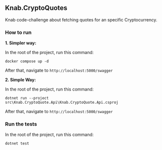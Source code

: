## Knab.CryptoQuotes
Knab code-challenge about fetching quotes for an specific Cryptocurrency.

### How to run

**1. Simpler way:**

In the root of the project, run this command:

`docker compose up -d`

After that, navigate to `http://localhost:5000/swagger`

**2. Simple Way:**

In the root of the project, run this command:

`dotnet run --project src\Knab.CryptoQuote.Api\Knab.CryptoQuote.Api.csproj`

After that, navigate to `http://localhost:5000/swagger`

### Run the tests
In the root of the project, run this command:

`dotnet test`
